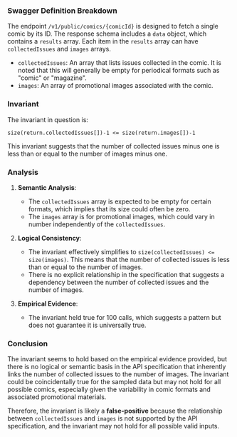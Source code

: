 ### Swagger Definition Breakdown

The endpoint `/v1/public/comics/{comicId}` is designed to fetch a single comic by its ID. The response schema includes a `data` object, which contains a `results` array. Each item in the `results` array can have `collectedIssues` and `images` arrays. 

- `collectedIssues`: An array that lists issues collected in the comic. It is noted that this will generally be empty for periodical formats such as "comic" or "magazine".
- `images`: An array of promotional images associated with the comic.

### Invariant

The invariant in question is:

`size(return.collectedIssues[])-1 <= size(return.images[])-1`

This invariant suggests that the number of collected issues minus one is less than or equal to the number of images minus one.

### Analysis

1. **Semantic Analysis**:
   - The `collectedIssues` array is expected to be empty for certain formats, which implies that its size could often be zero.
   - The `images` array is for promotional images, which could vary in number independently of the `collectedIssues`.

2. **Logical Consistency**:
   - The invariant effectively simplifies to `size(collectedIssues) <= size(images)`. This means that the number of collected issues is less than or equal to the number of images.
   - There is no explicit relationship in the specification that suggests a dependency between the number of collected issues and the number of images.

3. **Empirical Evidence**:
   - The invariant held true for 100 calls, which suggests a pattern but does not guarantee it is universally true.

### Conclusion

The invariant seems to hold based on the empirical evidence provided, but there is no logical or semantic basis in the API specification that inherently links the number of collected issues to the number of images. The invariant could be coincidentally true for the sampled data but may not hold for all possible comics, especially given the variability in comic formats and associated promotional materials.

Therefore, the invariant is likely a **false-positive** because the relationship between `collectedIssues` and `images` is not supported by the API specification, and the invariant may not hold for all possible valid inputs.
